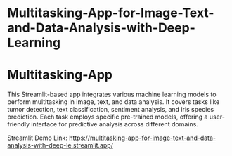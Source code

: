 # Multitasking-App-for-Image-Text-and-Data-Analysis-with-Deep-Learning
# Multitasking-App



This Streamlit-based app integrates various machine learning models to perform multitasking in image, text, and data analysis. It covers tasks like tumor detection, text classification, sentiment analysis, and iris species prediction. Each task employs specific pre-trained models, offering a user-friendly interface for predictive analysis across different domains.



Streamlit Demo Link: https://multitasking-app-for-image-text-and-data-analysis-with-deep-le.streamlit.app/ 
